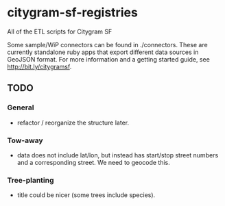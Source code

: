 citygram-sf-registries
======================

All of the ETL scripts for Citygram SF

Some sample/WiP connectors can be found in ./connectors.  These are
currently standalone ruby apps that export different data sources
in GeoJSON format.  For more information and a getting started
guide, see http://bit.ly/citygramsf.

## TODO

### General

 * refactor / reorganize the structure later.

### Tow-away

 * data does not include lat/lon, but instead has start/stop street
 numbers and a corresponding street.  We need to geocode this.

### Tree-planting

 * title could be nicer (some trees include species).

